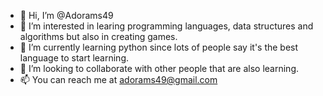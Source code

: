 - 👋 Hi, I’m @Adorams49
- 👀 I’m interested in learing programming languages, data structures and algorithms but also in creating games.
- 🌱 I’m currently learning python since lots of people say it's the best language to start learning.
- 💞️ I’m looking to collaborate with other people that are also learning.
- 📫 You can reach me at adorams49@gmail.com
